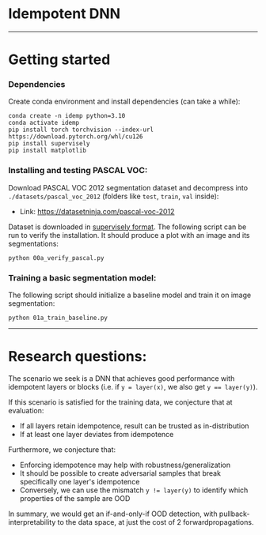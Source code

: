 # Idempotent DNN

----

# Getting started

### Dependencies

Create conda environment and install dependencies (can take a while):

```
conda create -n idemp python=3.10
conda activate idemp
pip install torch torchvision --index-url https://download.pytorch.org/whl/cu126
pip install supervisely
pip install matplotlib
```


### Installing and testing PASCAL VOC:

Download PASCAL VOC 2012 segmentation dataset and decompress into `./datasets/pascal_voc_2012` (folders like `test`, `train`, `val` inside):

* Link: https://datasetninja.com/pascal-voc-2012

Dataset is downloaded in [supervisely format](https://developer.supervisely.com/getting-started/python-sdk-tutorials/common/iterate-over-a-local-project). The following script can be run to verify the installation. It should produce a plot with an image and its segmentations:

```
python 00a_verify_pascal.py
```

### Training a basic segmentation model:

The following script should initialize a baseline model and train it on image segmentation:

```
python 01a_train_baseline.py
```


----

# Research questions:

The scenario we seek is a DNN that achieves good performance with idempotent layers or blocks (i.e. if `y = layer(x)`, we also get `y == layer(y)`).

If this scenario is satisfied for the training data, we conjecture that at evaluation:
* If all layers retain idempotence, result can be trusted as in-distribution
* If at least one layer deviates from idempotence

Furthermore, we conjecture that:
* Enforcing idempotence may help with robustness/generalization
* It should be possible to create adversarial samples that break specifically one layer's idempotence
* Conversely, we can use the mismatch `y != layer(y)` to identify which properties of the sample are OOD

In summary, we would get an if-and-only-if OOD detection, with pullback-interpretability to the data space, at just the cost of 2 forwardpropagations.
